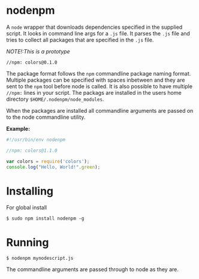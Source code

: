 # nodenpm

A ```node``` wrapper that downloads dependencies specified in the supplied script. It looks in
command line args for a ```.js``` file. It parses the ```.js``` file and tries to collect all packages
that are specified in the ```.js``` file.

*NOTE!:This is a prototype*

```
//npm: colors@0.1.0
```

The package format follows the ```npm``` commandline package naming format. Multiple packages can
be specified with spaces inbetween and they are sent to the ```npm``` tool before node is called. It is also
possible to have multiple ```//npm:``` lines in your script. The packags are installed
in the users home directory ```$HOME/.nodenpm/node_modules```.

When the packages are installed all commandline arguments are passed on to the node commandline utility.

**Example:**
```javascript
#!/usr/bin/env nodenpm

//npm: colors@1.1.0

var colors = require('colors');
console.log("Hello, World!".green);
```

# Installing
For global install
```
$ sudo npm install nodenpm -g
```

# Running
```
$ nodenpm mynodescript.js
```
The commandline arguments are passed through to node as they are.
